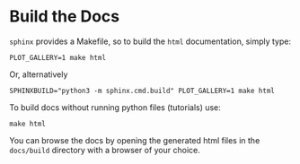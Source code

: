# Build the Docs
`sphinx` provides a Makefile, so to build the `html` documentation, simply type:
```
PLOT_GALLERY=1 make html
```

Or, alternatively
```
SPHINXBUILD="python3 -m sphinx.cmd.build" PLOT_GALLERY=1 make html
```

To build docs without running python files (tutorials) use:
```
make html
```

You can browse the docs by opening the generated html files in the `docs/build` directory
with a browser of your choice.